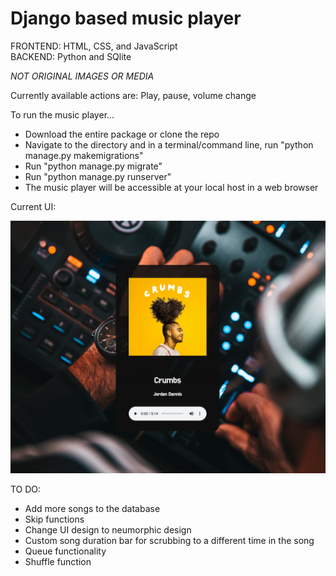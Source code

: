 <h1>Django based music player</h1>

FRONTEND: HTML, CSS, and JavaScript </br>
BACKEND: Python and SQlite

*NOT ORIGINAL IMAGES OR MEDIA*

Currently available actions are: Play, pause, volume change

To run the music player...
- Download the entire package or clone the repo
- Navigate to the directory and in a terminal/command line, run "python manage.py makemigrations"
- Run "python manage.py migrate"
- Run "python manage.py runserver"
- The music player will be accessible at your local host in a web browser

Current UI:

![UI image](Norae.jpg)


TO DO:

- Add more songs to the database
- Skip functions
- Change UI design to neumorphic design
- Custom song duration bar for scrubbing to a different time in the song
- Queue functionality
- Shuffle function
